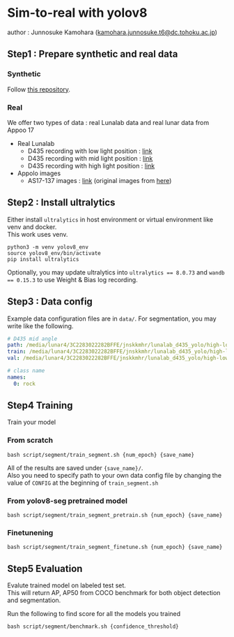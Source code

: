 # Sim-to-real with yolov8
author : Junnosuke Kamohara (kamohara.junnosuke.t6@dc.tohoku.ac.jp)

## Step1 : Prepare synthetic and real data

### Synthetic
Follow [this repository](https://github.com/jnskkmhr/isaac2coco_process).

### Real
We offer two types of data : real Lunalab data and real lunar data from Appoo 17

- Real Lunalab 
    - D435 recording with low light position : [link](https://universe.roboflow.com/srlresearch/d435_25degree_hd_6fps_nano_full_low)
    - D435 recording with mid light position : [link](https://universe.roboflow.com/srlresearch/d435_25degree_hd_6fps_nano_full_mid)
    - D435 recording with high light position : [link](https://universe.roboflow.com/srlresearch/d435_25degree_hd_6fps_nano_full_high)
- Appolo images
    - AS17-137 images : [link](https://universe.roboflow.com/srlresearch/as17-137) (original images from [here](https://history.nasa.gov/alsj/a17/images17.html))

## Step2 : Install ultralytics
Either install `ultralytics` in host environment or virtual environment like venv and docker. <br>
This work uses venv. 

```
python3 -m venv yolov8_env
source yolov8_env/bin/activate
pip install ultralytics
```
Optionally, you may update ultralytics into `ultralytics == 8.0.73` and `wandb == 0.15.3` to use Weight & Bias log recording.

## Step3 : Data config
Example data configuration files are in `data/`. 
For segmentation, you may write like the following.
```yaml
# D435 mid angle
path: /media/lunar4/3C2283022282BFFE/jnskkmhr/lunalab_d435_yolo/high-low
train: /media/lunar4/3C2283022282BFFE/jnskkmhr/lunalab_d435_yolo/high-low/train
val: /media/lunar4/3C2283022282BFFE/jnskkmhr/lunalab_d435_yolo/high-low/valid

# class name
names:
  0: rock
```

## Step4 Training
Train your model

### From scratch
```
bash script/segment/train_segment.sh {num_epoch} {save_name}
```
All of the results are saved under `{save_name}/`. <br>
Also you need to specify path to your own data config file by changing the value of `CONFIG` at the beginning of `train_segment.sh`

### From yolov8-seg pretrained model
```
bash script/segment/train_segment_pretrain.sh {num_epoch} {save_name}
```

### Finetunening
```
bash script/segment/train_segment_finetune.sh {num_epoch} {save_name}
```

## Step5 Evaluation
Evalute trained model on labeled test set. <br>
This will return AP, AP50 from COCO benchmark for both object detection and segmentation. 

Run the following to find score for all the models you trained
```
bash script/segment/benchmark.sh {confidence_threshold}
```